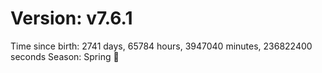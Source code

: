 # Version: v7.6.1
Time since birth: 2741 days, 65784 hours, 3947040 minutes, 236822400 seconds
Season: Spring 🌸
